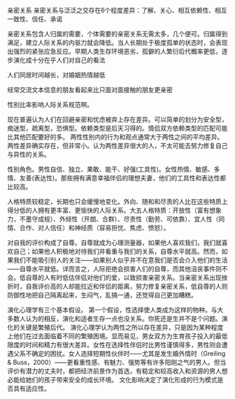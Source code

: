 亲密关系
亲密关系与泛泛之交存在6个程度差异：了解、关心、相互依赖性、相互一致性、信任、承诺

亲密关系包含人归属的需要，个体需要的亲密关系无需太多，几个便可。归属得到满足，建立人际关系的内驱力就会降低。当人长期处于极度孤单的状态时，会表现出强烈的紧张应急反应。早期人类生存环境恶劣，孤僻的人繁衍后代概率更低，逐步演化成十分在乎人们对自己的看法

人们同居时间越长，对婚姻热情越低

经常交流文本信息的朋友看起来比只面对面接触的朋友更亲密

性别比率影响人际关系规范啊。

现在普遍认为人们在回避亲密和忧虑被弃上存在差异。可以简单的划分为安全型，痴迷型，疏离型，恐惧型。依赖类型是后天习得的。情侣双方依赖类型的匹配可能比其他匹配要好的多。
两性性别内的行为和观点通常大于两性之间的平均差异。两性差异确实存在，但非常小。认为两性差异很大的人，不太可能去努力修复自己与异性的关系。

性别角色。男性自信、独立、果敢、能干、好强(工具性)。女性热情、敏感、多情、友善(表达性)。那些拥有满意幸福伴侣的理想夫妻，他们的工具性和表达性都比较高。

人格特质较稳定，长期也只会缓慢地变化。外向、随和和尽责的人比在这些特质上得分低的人拥有更丰富、更愉快的人际关系。大五人格特质：开放性（富有想象力，不墨守成规）、外倾性（开朗、合群）、尽责性（勤劳、可依靠）、宜人性（同情、合作、对人信任）和神经质（容易担忧、焦虑、愤怒）。

对自我的评价构成了自尊。自尊就成为心理测量器，如果他人喜欢我们，我们就喜欢自己；如果他人积极地对待我们并看重与我们的关系，自尊水平就高。然而，如果我们不能吸引别人的关注——如果别人似乎并不在意我们是否会介入他们的生活——自尊水平就低。详而言之，人际拒绝会损害人们的自尊，而其他沮丧事件则不会。低自尊的人有时低估伴侣对他们的爱，以致损害亲密关系。当亲密关系出现挫折时，自我评价高的人却能拉近和伴侣的距离，努力修复亲密关系，低自尊的人则防御性地把自己隔离起来，生闷气，乱搞一通，还觉得自己更加糟糕。

演化心理学有三个基本假设。
第一个假设，性选择使人类成为这样的物种。与大多数人认为的相反，演化和适者生存一点也没关系。你死还是生并不是个问题。演化的关键是繁殖后代。
演化心理学认为两性之所以存在差异，只是因为某种程度上他们在过去面临着不同的繁殖困境。显而易见，男女双方为生育孩子投入的最低限度的时间和精力有很大差异。女性在选择性伴侣时比男性谨慎得多，男性则会遭遇父系不确定的困扰。女人选择短期性伙伴时——尤其是发生婚外情时（Greiling & Buss，2000）——更看重性感、有魅力、强势等有许多阳刚之气的男人。但当评价有潜力的丈夫时，都把经济前景作为首选，有稳定和较高收入和资源的男人想必能给她们的孩子带来安全的成长环境。
文化影响决定了演化形成的行为模式是否具有适应性。
